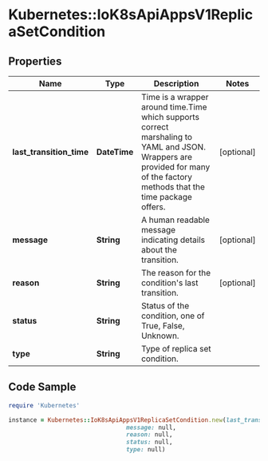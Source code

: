 # Kubernetes::IoK8sApiAppsV1ReplicaSetCondition

## Properties

Name | Type | Description | Notes
------------ | ------------- | ------------- | -------------
**last_transition_time** | **DateTime** | Time is a wrapper around time.Time which supports correct marshaling to YAML and JSON.  Wrappers are provided for many of the factory methods that the time package offers. | [optional] 
**message** | **String** | A human readable message indicating details about the transition. | [optional] 
**reason** | **String** | The reason for the condition&#39;s last transition. | [optional] 
**status** | **String** | Status of the condition, one of True, False, Unknown. | 
**type** | **String** | Type of replica set condition. | 

## Code Sample

```ruby
require 'Kubernetes'

instance = Kubernetes::IoK8sApiAppsV1ReplicaSetCondition.new(last_transition_time: null,
                                 message: null,
                                 reason: null,
                                 status: null,
                                 type: null)
```


